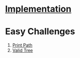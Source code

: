 # [Implementation](/Algorithms/BFS/bfs.cpp)
# Easy Challenges
1. [Print Path](/Algorithms/BFS/Easy/1.cpp)
2. [Valid Tree](/Algorithms/BFS/Easy/2.cpp)